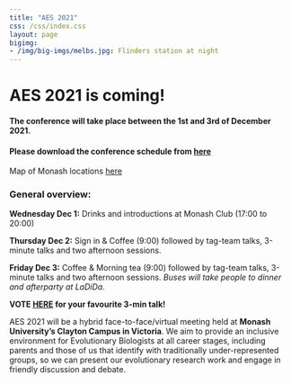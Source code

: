 ```yaml
---
title: "AES 2021"
css: /css/index.css
layout: page
bigimg:
- /img/big-imgs/melbs.jpg: Flinders station at night
---
```



# AES 2021 is coming!

#### The conference will take place between the 1st and 3rd of December 2021.

#### Please download the conference schedule from [here](./docs/ScheduleAES2021.pdf)  

Map of Monash locations [here](./docs/AES_Map2.pdf)

### General overview:

**Wednesday Dec 1:** Drinks and introductions at Monash Club (17:00 to 20:00)

**Thursday Dec 2:** Sign in & Coffee (9:00) followed by tag-team talks, 3-minute talks and two afternoon sessions.

**Friday Dec 3:** Coffee & Morning tea (9:00) followed by tag-team talks, 3-minute talks and two afternoon sessions. *Buses will take people to dinner and afterparty at LaDiDa.*  


**VOTE [HERE](https://docs.google.com/forms/d/e/1FAIpQLScwivTcrZwlE8sWHbVckz1oGk2rh2V9Nyj4u5-oGvHZazKZ-w/viewform) for your favourite 3-min talk!**

AES 2021 will be a hybrid face-to-face/virtual meeting held at **Monash University’s Clayton Campus in Victoria**. We aim to provide an inclusive environment for Evolutionary Biologists at all career stages, including parents and those of us that identify with traditionally under-represented groups, so we can present our evolutionary research work and engage in friendly discussion and debate.
